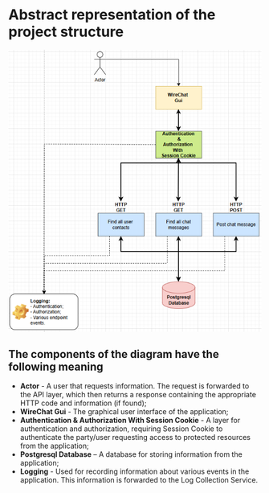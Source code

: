 # Abstract representation of the project structure

![Architecture Overview](https://github.com/JivkoSp/WireChat-v2/blob/master/WireChat/Assets/OverallDesign.PNG)

## The components of the diagram have the following meaning

- **Actor** - A user that requests information. The request is forwarded to the API layer, which then returns a response containing the appropriate HTTP code and information (if found);
- **WireChat Gui** - The graphical user interface of the application;
- **Authentication & Authorization With Session Cookie** -  A layer for authentication and authorization, requiring Session Cookie to authenticate the party/user requesting access to protected resources from the application;
- **Postgresql Database** – A database for storing information from the application;
- **Logging** - Used for recording information about various events in the application. This information is forwarded to the Log Collection Service.
